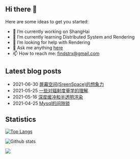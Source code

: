 ## Hi there 👋

Here are some ideas to get you started:

- 🔭 I’m currently working on ShangHai
- 🌱 I’m currently learning Distributed System and Rendering
- 🤔 I’m looking for help with Rendering
- 💬 Ask me anything [here](https://github.com/findstr/findstr/issues)
- 📫 How to reach me: findstrx@gmail.com

## Latest blog posts

- 2021-06-30 [屏幕空间(SreenSpace)的想象力](https://blog.gotocoding.com/archives/1534)
- 2021-05-25 [一些对辐射度量学的理解](https://blog.gotocoding.com/archives/1497)
- 2021-05-16 [深度缓冲和半透明渲染](https://blog.gotocoding.com/archives/1487)
- 2021-04-25 [Mysql的间隙锁](https://blog.gotocoding.com/archives/1476)

## Statistics
[![Top Langs](https://github-readme-stats.vercel.app/api/top-langs/?username=findstr&layout=compact)](findstr)

![Github stats](https://github-readme-stats.vercel.app/api?username=findstr&show_icons=true&theme=radical)

![](https://visitor-badge.glitch.me/badge?page_id=findstr.findstr)

